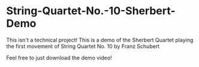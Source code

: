 # String-Quartet-No.-10-Sherbert-Demo
This isn't a technical project! This is a demo of the Sherbert Quartet playing the first movement of String Quartet No. 10 by Franz Schubert

Feel free to just download the demo video!
